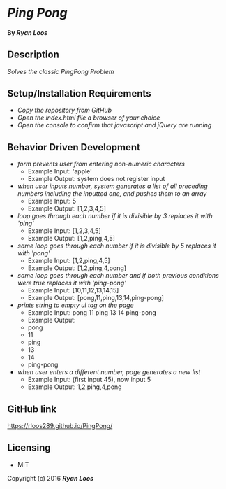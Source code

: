 # _Ping Pong_

#### By _Ryan Loos_

## Description

_Solves the classic PingPong Problem_

## Setup/Installation Requirements

* _Copy the repository from GitHub_
* _Open the index.html file a browser of your choice_
* _Open the console to confirm that javascript and jQuery are running_

## Behavior Driven Development
* _form prevents user from entering non-numeric characters_
  * Example Input: 'apple'
  * Example Output: system does not register input
* _when user inputs number, system generates a list of all preceding numbers including the inputted one, and pushes them to an array_
  * Example Input: 5
  * Example Output: [1,2,3,4,5]
* _loop goes through each number if it is divisible by 3 replaces it with 'ping'_
  * Example Input: [1,2,3,4,5]
  * Example Output: [1,2,ping,4,5]
* _same loop goes through each number if it is divisible by 5 replaces it with 'pong'_
  * Example Input: [1,2,ping,4,5]
  * Example Output: [1,2,ping,4,pong]
* _same loop goes through each number and if both previous conditions were true replaces it with 'ping-pong'_
  * Example Input: [10,11,12,13,14,15]
  * Example Output: [pong,11,ping,13,14,ping-pong]
* _prints string to empty ul tag on the page_
  * Example Input: pong 11 ping 13 14 ping-pong
  * Example Output: <li>pong</li> <li>11</li> <li>ping</li> <li>13</li> <li>14</li> <li>ping-pong</li>
* _when user enters a different number, page generates a new list_
  * Example Input: (first input 45), now input 5
  * Example Output: 1,2,ping,4,pong


## GitHub link
https://rloos289.github.io/PingPong/

## Licensing

* MIT

Copyright (c) 2016 **_Ryan Loos_**
